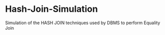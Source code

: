 # Hash-Join-Simulation
Simulation of the HASH JOIN techniques used by DBMS to perform Equality Join
